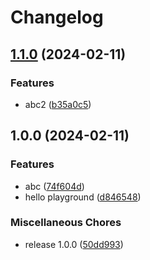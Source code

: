 # Changelog

## [1.1.0](https://github.com/kalosisz/releaser/compare/v1.0.0...v1.1.0) (2024-02-11)


### Features

* abc2 ([b35a0c5](https://github.com/kalosisz/releaser/commit/b35a0c533863659e686e762dd457ed5f046728fd))

## 1.0.0 (2024-02-11)


### Features

* abc ([74f604d](https://github.com/kalosisz/releaser/commit/74f604db31d653e1b2e02e10012b35de8b71bef2))
* hello playground ([d846548](https://github.com/kalosisz/releaser/commit/d84654806de004aeccc272ebebc522467fe18048))


### Miscellaneous Chores

* release 1.0.0 ([50dd993](https://github.com/kalosisz/releaser/commit/50dd9930b6d7356f5d7421efc4dd6a68a54a2760))
